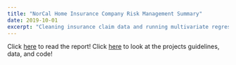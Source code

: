 ```yaml
---
title: "NorCal Home Insurance Company Risk Management Summary"
date: 2019-10-01
excerpt: "Cleaning insurance claim data and running multivariate regression to obtain useful information regarding factors which influence claim amounts."
---
```



Click [here](https://docs.google.com/document/d/1JiHNffu65C4VVBNp8jE2TrcbWyxmbW0KABBAIPyCRqc/edit?usp=sharing) to read the report!
Click [here](https://github.com/poptropicaman52/insurance-claims-analysis) to look at the projects guidelines, data, and code!
